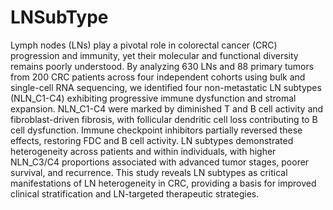 # LNSubType
Lymph nodes (LNs) play a pivotal role in colorectal cancer (CRC) progression and immunity, yet their molecular and functional diversity remains poorly understood. By analyzing 630 LNs and 88 primary tumors from 200 CRC patients across four independent cohorts using bulk and single-cell RNA sequencing, we identified four non-metastatic LN subtypes (NLN_C1-C4) exhibiting progressive immune dysfunction and stromal expansion. NLN_C1-C4 were marked by diminished T and B cell activity and fibroblast-driven fibrosis, with follicular dendritic cell loss contributing to B cell dysfunction. Immune checkpoint inhibitors partially reversed these effects, restoring FDC and B cell activity. LN subtypes demonstrated heterogeneity across patients and within individuals, with higher NLN_C3/C4 proportions associated with advanced tumor stages, poorer survival, and recurrence. This study reveals LN subtypes as critical manifestations of LN heterogeneity in CRC, providing a basis for improved clinical stratification and LN-targeted therapeutic strategies.

